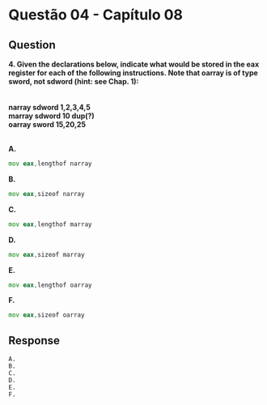 # Questão 04 - Capítulo 08

## Question

**<p>4. Given the declarations below, indicate what would be stored in the eax register
for each of the following instructions. Note that oarray is of type sword, not
sdword (hint: see Chap. 1):
</br></br>
</br>narray sdword 1,2,3,4,5
</br>marray sdword 10 dup(?)
</br>oarray sword 15,20,25</p>**
</br>
**A.**
 ```asm
mov eax,lengthof narray
```
**B.**
 ```asm
mov eax,sizeof narray
```
**C.**
 ```asm
mov eax,lengthof marray
```
**D.**
 ```asm
mov eax,sizeof marray
```
**E.**
 ```asm
mov eax,lengthof oarray
```
**F.**
 ```asm
mov eax,sizeof oarray
```


## Response
```
A. 
B. 
C. 
D. 
E. 
F. 
```
